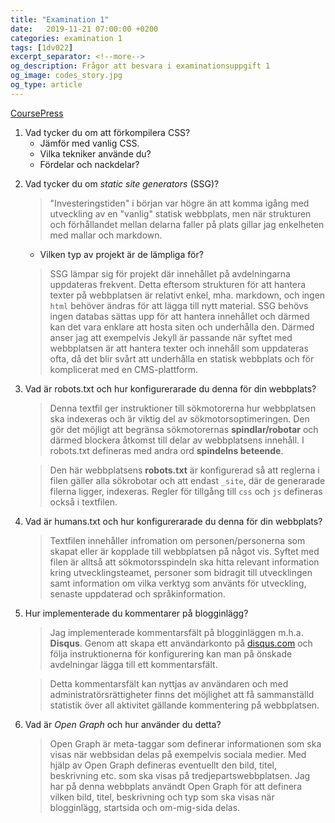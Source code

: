 ```yaml
---
title: "Examination 1"
date:   2019-11-21 07:00:00 +0200
categories: examination 1
tags: [1dv022]
excerpt_separator: <!--more-->
og_description: Frågor att besvara i examinationsuppgift 1
og_image: codes_story.jpg
og_type: article
---
```


[CoursePress](http://coursepress.lnu.se/kurs/klientbaserad-webbprogrammering/examination/exam-assignment-1/ "Länk till uppgiftsbeskrivning")

1. Vad tycker du om att förkompilera CSS?
    * Jämför med vanlig CSS.
    * Vilka tekniker använde du?
    * Fördelar och nackdelar?   
<!--more-->
2. Vad tycker du om *static site generators* (SSG)?
    > "Investeringstiden" i början var högre än att komma igång med utveckling av en "vanlig" statisk webbplats, men när strukturen och förhållandet mellan delarna faller på plats gillar jag enkelheten med mallar och markdown.
    * Vilken typ av projekt är de lämpliga för?
    > SSG lämpar sig för projekt där innehållet på avdelningarna uppdateras frekvent. Detta eftersom strukturen för att hantera texter på webbplatsen är relativt enkel, mha. markdown, och ingen `html` behöver ändras för att lägga till nytt material.
    > SSG behövs ingen databas sättas upp för att hantera innehållet och därmed kan det vara enklare att hosta siten och underhålla den.
    > Därmed anser jag att exempelvis Jekyll är passande när syftet med webbplatsen är att hantera texter och innehåll som uppdateras ofta, då det blir svårt att underhålla en statisk webbplats och för komplicerat med en CMS-plattform.

3. Vad är robots.txt och hur konfigurerarade du denna för din webbplats?
    > Denna textfil ger instruktioner till sökmotorerna hur webbplatsen ska indexeras och är viktig del av sökmotorsoptimeringen. Den gör det möjligt att begränsa sökmotorernas **spindlar/robotar** och därmed blockera åtkomst till delar av webbplatsens innehåll. I robots.txt defineras med andra ord **spindelns beteende**.

    > Den här webbplatsens **robots.txt** är konfigurerad så att reglerna i filen gäller alla sökrobotar och att endast `_site`, där de generarade filerna ligger, indexeras. Regler för tillgång till `css` och `js` defineras också i textfilen.

4. Vad är humans.txt och hur konfigurerarade du denna för din webbplats?
    > Textfilen innehåller infromation om personen/personerna som skapat eller är kopplade till webbplatsen på något vis. Syftet med filen är alltså att sökmotorsspindeln ska hitta relevant information kring utvecklingsteamet, personer som bidragit till utvecklingen samt information om vilka verktyg som använts för utveckling, senaste uppdaterad och språkinformation.

5. Hur implementerade du kommentarer på blogginlägg?
    > Jag implementerade kommentarsfält på blogginläggen m.h.a. **Disqus**. Genom att skapa ett användarkonto på [disqus.com](https://www.disqus.com) och följa instruktionerna för konfigurering kan man på önskade avdelningar lägga till ett kommentarsfält. 

    > Detta kommentarsfält kan nyttjas av användaren och med administratörsrättigheter finns det möjlighet att få sammanställd statistik över all aktivitet gällande kommentering på webbplatsen. 

6. Vad är *Open Graph* och hur använder du detta?
    > Open Graph är meta-taggar som definerar informationen som ska visas när webbsidan delas på exempelvis sociala medier. Med hjälp av Open Graph defineras eventuellt den bild, titel, beskrivning etc. som ska visas på tredjepartswebbplatsen. 
    > Jag har på denna webbplats användt Open Graph för att definera vilken bild, titel, beskrivning och typ som ska visas när blogginlägg, startsida och om-mig-sida delas.
